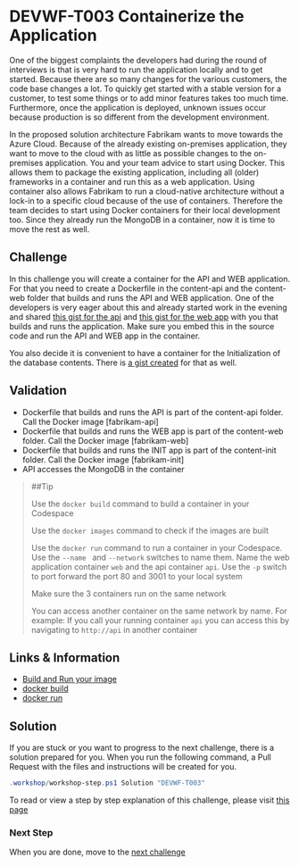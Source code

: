 # DEVWF-T003 Containerize the Application

One of the biggest complaints the developers had during the round of interviews is that is very hard to run the application locally and to get started. Because there are so many changes for the various customers, the code base changes a lot. To quickly get started with a stable version for a customer, to test some things or to add minor features takes too much time. Furthermore, once the application is deployed, unknown issues occur because production is so different from the development environment.

In the proposed solution architecture Fabrikam wants to move towards the Azure Cloud. Because of the already existing on-premises application, they want to move to the cloud with as little as possible changes to the on-premises application. You and your team advice to start using Docker. This allows them to package the existing application, including all (older) frameworks in a container and run this as a web application. Using container also allows Fabrikam to run a cloud-native architecture without a lock-in to a specific cloud because of the use of containers. Therefore the team decides to start using Docker containers for their local development too. Since they already run the MongoDB in a container, now it is time to move the rest as well. 

## Challenge

In this challenge you will create a container for the API and WEB application. For that you need to create a Dockerfile in the content-api and the content-web folder that builds and runs the API and WEB application. One of the developers is very eager about this and already started work in the evening and shared [this gist for the api](https://gist.github.com/renevanosnabrugge/b2390f11c45671f6d0a9c6c9bb2c01ca) and [this gist for the web app](https://gist.github.com/renevanosnabrugge/251e01fa380c10c8282ffc7f11ff0526) with you that builds and runs the application. Make sure you embed this in the source code and run the API and WEB app in the container.

You also decide it is convenient to have a container for the Initialization of the database contents. There is [a gist created](https://gist.github.com/renevanosnabrugge/5178c88a09e8c6cdd66a2eb0dc6dcba2) for that as well. 

## Validation

* Dockerfile that builds and runs the API is part of the content-api folder. Call the Docker image [fabrikam-api]
* Dockerfile that builds and runs the WEB app is part of the content-web folder. Call the Docker image [fabrikam-web]
* Dockerfile that builds and runs the INIT app is part of the content-init folder. Call the Docker image [fabrikam-init]
* API accesses the MongoDB in the container

> ##Tip
>
> Use the `docker build` command to build a container in your Codespace
>
> Use the `docker images` command to check if the images are built
>
> Use the `docker run` command to run a container in your Codespace. Use the `--name ` and `--network` switches to name them. Name the web application container `web` and the api container `api`. Use the `-p` switch to port forward the port 80 and 3001 to your local system 
>
> Make sure the 3 containers run on the same network
>
> You can access another container on the same network by name. For example: If you call your running container `api` you can access this by navigating to `http://api` in another container

## Links & Information

* [Build and Run your image](https://docs.docker.com/get-started/part2/)
* [docker build](https://docs.docker.com/engine/reference/commandline/build/)
* [docker run](https://docs.docker.com/engine/reference/run/)

## Solution

If you are stuck or you want to progress to the next challenge, there is a solution prepared for you. When you run the following command, a Pull Request with the files and instructions will be created for you.

```powershell
.workshop/workshop-step.ps1 Solution "DEVWF-T003"
```

To read or view a step by step explanation of this challenge, please visit [this page]()

### Next Step

When you are done, move to the [next challenge](DEVWF-T004.md)
